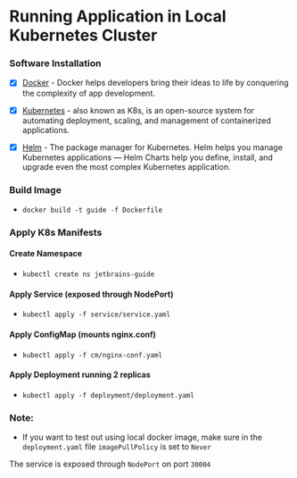 # Running Application in Local Kubernetes Cluster

### Software Installation

- [x] [Docker](https://www.docker.com/) - Docker helps developers bring their ideas to life by conquering the complexity of app development.


- [x] [Kubernetes](https://kubernetes.io/) - also known as K8s, is an 
 open-source system for automating deployment, scaling, and management of containerized applications.


- [x] [Helm](https://helm.sh/) - The package manager for Kubernetes. Helm helps you manage 
Kubernetes applications — Helm Charts help you define, install, and upgrade even the most complex Kubernetes application.

### Build Image
- `docker build -t guide -f Dockerfile`

### Apply K8s Manifests

#### Create Namespace 
- `kubectl create ns jetbrains-guide`

#### Apply Service (exposed through NodePort)
- `kubectl apply -f service/service.yaml`

#### Apply ConfigMap (mounts nginx.conf)
- `kubectl apply -f cm/nginx-conf.yaml`

#### Apply Deployment running 2 replicas
- `kubectl apply -f deployment/deployment.yaml`

### Note: 
- If you want to test out using local docker image, make sure in the `deployment.yaml` file `imagePullPolicy` is set to `Never`

The service is exposed through `NodePort` on port `30004`
